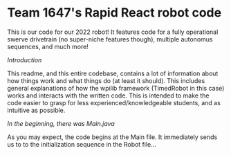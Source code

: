 # Team 1647's Rapid React robot code
This is our code for our 2022 robot! It features code for a fully operational swerve drivetrain (no super-niche features though), multiple autonomus sequences, and much more!

*Introduction*

This readme, and this entire codebase, contains a lot of information about how things work and what things do (at least it should). This includes general explanations of how the wpilib framework (TimedRobot in this case) works and interacts with the written code. This is intended to make the code easier to grasp for less experienced/knowledgeable students, and as intuitive as possible.

*In the beginning, there was Main.java*

As you may expect, the code begins at the Main file. It immediately sends us to to the initialization sequence in the Robot file...
